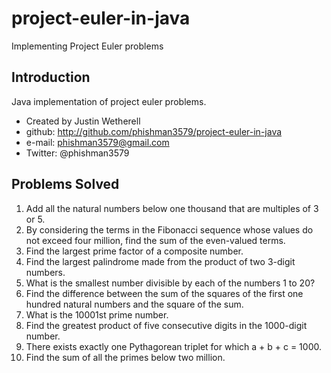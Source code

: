 project-euler-in-java
=====================

Implementing Project Euler problems

## Introduction

Java implementation of project euler problems.

* Created by Justin Wetherell
* github: http://github.com/phishman3579/project-euler-in-java
* e-mail: phishman3579@gmail.com
* Twitter: @phishman3579

## Problems Solved

 1. Add all the natural numbers below one thousand that are multiples of 3 or 5.
 2. By considering the terms in the Fibonacci sequence whose values do not exceed four million, find the sum of the even-valued terms.
 3. Find the largest prime factor of a composite number.
 4. Find the largest palindrome made from the product of two 3-digit numbers.
 5. What is the smallest number divisible by each of the numbers 1 to 20?
 6. Find the difference between the sum of the squares of the first one hundred natural numbers and the square of the sum.
 7. What is the 10001st prime number.
 8. Find the greatest product of five consecutive digits in the 1000-digit number.
 9. There exists exactly one Pythagorean triplet for which a + b + c = 1000.
 10. Find the sum of all the primes below two million.

